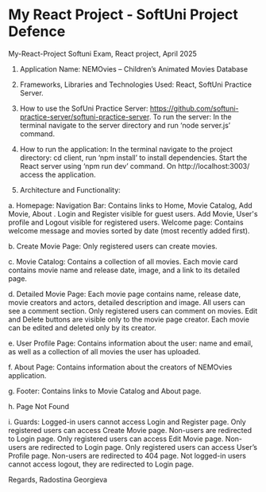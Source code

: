 # My React Project - SoftUni Project Defence

My-React-Project
Softuni Exam, React project, April 2025
1.	Application Name: NEMOvies – Children’s Animated Movies Database
2.	Frameworks, Libraries and Technologies Used: React, SoftUni Practice Server.
3.	How to use the SofUni Practice Server: https://github.com/softuni-practice-server/softuni-practice-server. To run the server: In the terminal navigate to the server directory and run ‘node server.js’ command.
4.	How to run the application: 
In the terminal navigate to the project directory: cd client, run ‘npm install’ to install dependencies. Start the React server using ‘npm run dev’ command.
On http://localhost:3003/ access the application.

5.	Architecture and Functionality:

a. Homepage: 
Navigation Bar: 
Contains links to Home, Movie Catalog, Add Movie, About . 
Login and Register visible for guest users. 
Add Movie, User's profile and Logout visible for registered users. 
Welcome page: 
Contains welcome message and movies sorted by date (most recently added first).

b. Create Movie Page: 
Only registered users can create movies.

c. Movie Catalog: 
Contains a collection of all movies. Each movie card contains movie name and release date, image, and a link to its detailed page. 

d. Detailed Movie Page: 
Each movie page contains name, release date, movie creators and actors, detailed description and image.
All users can see a comment section. Only registered users can comment on movies. Edit and Delete buttons are visible only to the movie page creator. Each movie can be edited and deleted only by its creator.

e. User Profile Page: 
Contains information about the user: name and email, as well as a collection of all movies the user has uploaded.

f. About Page: 
Contains information about the creators of NEMOvies application.

g. Footer: 
Contains links to Movie Catalog and About page.

h. Page Not Found

i. Guards: 
Logged-in users cannot access Login and Register page.
Only registered users can access Create Movie page. Non-users are redirected to Login page.
Only registered users can access Edit Movie page. Non-users are redirected to Login page.
Only registered users can access User’s Profile page. Non-users are redirected to 404 page.
Not logged-in users cannot access logout, they are redirected to Login page.


Regards, Radostina Georgieva


